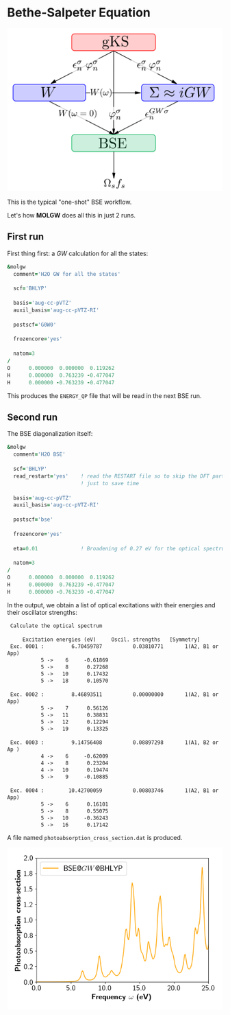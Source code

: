 # Bethe-Salpeter Equation

![BSE](img/bse_workflow.png)

This is the typical "one-shot" BSE workflow.

Let's how **MOLGW** does all this in just 2 runs.


## First run

First thing first: a $GW$ calculation for all the states:
```fortran
&molgw
  comment='H2O GW for all the states'

  scf='BHLYP'

  basis='aug-cc-pVTZ'
  auxil_basis='aug-cc-pVTZ-RI'

  postscf='G0W0'

  frozencore='yes'

  natom=3
/
O      0.000000  0.000000  0.119262
H      0.000000  0.763239 -0.477047 
H      0.000000 -0.763239 -0.477047 
```

This produces the `ENERGY_QP` file that will be read in the next BSE run.


## Second run

The BSE diagonalization itself:
```fortran
&molgw
  comment='H2O BSE'

  scf='BHLYP'
  read_restart='yes'    ! read the RESTART file so to skip the DFT part
                        ! just to save time

  basis='aug-cc-pVTZ'
  auxil_basis='aug-cc-pVTZ-RI'

  postscf='bse'

  frozencore='yes'

  eta=0.01              ! Broadening of 0.27 eV for the optical spectrum

  natom=3
/
O      0.000000  0.000000  0.119262
H      0.000000  0.763239 -0.477047 
H      0.000000 -0.763239 -0.477047 
```

In the output, we obtain a list of optical excitations with their energies
and their oscillator strengths:

```text
 Calculate the optical spectrum

     Excitation energies (eV)     Oscil. strengths   [Symmetry] 
 Exc. 0001 :         6.70459787          0.03810771       1(A2, B1 or App)                
           5 ->    6     -0.61869
           5 ->    8      0.27268
           5 ->   10      0.17432
           5 ->   18      0.10570

 Exc. 0002 :         8.46893511          0.00000000       1(A2, B1 or App)                
           5 ->    7      0.56126
           5 ->   11      0.38831
           5 ->   12      0.12294
           5 ->   19      0.13325

 Exc. 0003 :         9.14756408          0.08897298       1(A1, B2 or Ap )                
           4 ->    6     -0.62009
           4 ->    8      0.23204
           4 ->   10      0.19474
           5 ->    9     -0.10885

 Exc. 0004 :        10.42700059          0.00803746       1(A2, B1 or App)                
           5 ->    6      0.16101
           5 ->    8      0.55075
           5 ->   10     -0.36243
           5 ->   16      0.17142
```

A file named `photoabsorption_cross_section.dat` is produced.

![photoabsorption](img/h2o_photoabs.png)



